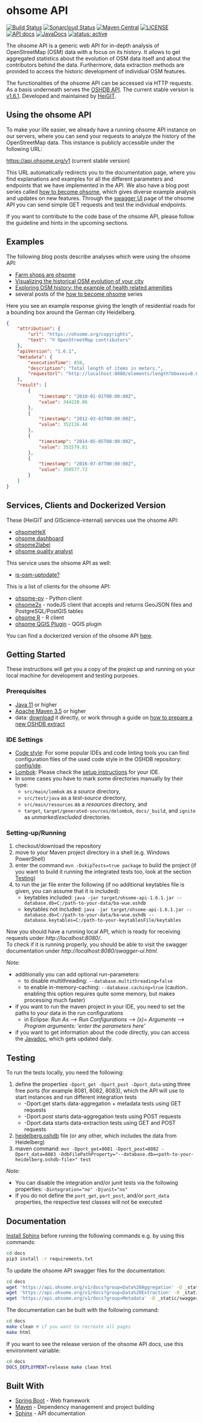 # ohsome API

[![Build Status](http://jenkins.ohsome.org/buildStatus/icon?job=ohsome-api/master)](http://jenkins.ohsome.org/blue/organizations/jenkins/ohsome-api/activity)
[![Sonarcloud Status](https://sonarcloud.io/api/project_badges/measure?project=org.heigit.ohsome:ohsome-api&metric=alert_status)](https://sonarcloud.io/dashboard?id=org.heigit.ohsome:ohsome-api)
[![Maven Central](https://maven-badges.herokuapp.com/maven-central/org.heigit.ohsome/ohsome-api/badge.svg)](https://search.maven.org/artifact/org.heigit.ohsome/ohsome-api)
[![LICENSE](https://img.shields.io/github/license/GIScience/ohsome-api)](LICENSE)
[![API docs](https://img.shields.io/badge/API-docs-blue.svg)](https://docs.ohsome.org/ohsome-api/stable)
[![JavaDocs](https://img.shields.io/badge/Java-docs-blue.svg)](https://docs.ohsome.org/java/ohsome-api)
[![status: active](https://github.com/GIScience/badges/raw/master/status/active.svg)](https://github.com/GIScience/badges#active)

The ohsome API is a generic web API for in-depth analysis of OpenStreetMap (OSM) data with a focus on its history. It allows to get aggregated statistics about the evolution of OSM data itself and about the contributors behind the data. Furthermore, data extraction methods are provided to access the historic development of individual OSM features.

The functionalities of the ohsome API can be accessed via HTTP requests. As a basis underneath serves the [OSHDB API](https://github.com/GIScience/oshdb). The current stable version is [v1.6.1](https://github.com/GIScience/ohsome-api/releases/tag/1.6.1). Developed and maintained by [HeiGIT](https://heigit.org/).

## Using the ohsome API

To make your life easier, we already have a running ohsome API instance on our servers, where you can send your requests to analyze the history of the OpenStreetMap data. This instance is publicly accessible under the following URL:

https://api.ohsome.org/v1 (current stable version)

This URL automatically redirects you to the documentation page, where you find explanations and examples for all the different parameters and endpoints that we have implemented in the API. We also have a blog post series called [how to become ohsome](https://heigit.org/tag/become-ohsome/), which gives diverse example analysis and updates on new features. Through the [swagger UI](https://api.ohsome.org/v1/swagger-ui.html) page of the ohsome API you can send simple GET requests and test the individual endpoints.

If you want to contribute to the code base of the ohsome API, please follow the guideline and hints in the upcoming sections.

## Examples

The following blog posts describe analyses which were using the ohsome API:
   
* [Farm shops are ohsome](https://heigit.org/farm-shops-are-ohsome/)
* [Visualizing the historical OSM evolution of your city](https://heigit.org/how-to-become-ohsome-part-1-visualizing-the-historical-evolution-of-osm-buildings-of-your-city/) 
* [Exploring OSM history: the example of health related amenities](https://heigit.org/exploring-osm-history-the-example-of-health-related-amenities/)
* several posts of the [how to become ohsome](https://heigit.org/tag/become-ohsome/) series

Here you see an example response giving the length of residential roads for a bounding box around the German city Heidelberg.

```json
{
    "attribution": {
        "url": "https://ohsome.org/copyrights",
        "text": "© OpenStreetMap contributors"
    },
    "apiVersion": "1.6.1",
    "metadata": {
        "executionTime": 858,
        "description": "Total length of items in meters.",
        "requestUrl": "http://localhost:8080/elements/length?bboxes=8.6128,49.3183,8.7294,49.4376&time=2010-01-01/2016-08-01/P2Y2M2D&showMetadata=true&filter=highway=residential%20and%20type:way"
    },
    "result": [
        {
            "timestamp": "2010-01-01T00:00:00Z",
            "value": 344220.86
        },
        {
            "timestamp": "2012-03-03T00:00:00Z",
            "value": 352116.48
        },
        {
            "timestamp": "2014-05-05T00:00:00Z",
            "value": 351579.81
        },
        {
            "timestamp": "2016-07-07T00:00:00Z",
            "value": 350577.72
        }
    ]
}
```

## Services, Clients and Dockerized Version

These (HeiGIT and GIScience-internal) services use the ohsome API:

* [ohsomeHeX](https://ohsome.org/apps/osm-history-explorer/)
* [ohsome dashboard](https://ohsome.org/apps/dashboard/)
* [ohsome2label](https://github.com/GIScience/ohsome2label)
* [ohsome quality analyst](https://github.com/GIScience/ohsome-quality-analyst/)

This service uses the ohsome API as well:
* [is-osm-uptodate?](https://github.com/frafra/is-osm-uptodate)

This is a list of clients for the ohsome API:
   
* [ohsome-py](https://github.com/GIScience/ohsome-py) - Python client
* [ohsome2x](https://www.npmjs.com/package/@giscience/ohsome2x) - nodeJS client that accepts and returns GeoJSON files and PostgreSQL/PostGIS tables
* [ohsome R](https://github.com/GIScience/ohsome-r) - R client
* [ohsome QGIS Plugin](https://github.com/GIScience/ohsome-qgis-plugin) - QGIS plugin

You can find a dockerized version of the ohsome API [here](https://github.com/GIScience/ohsome-api-dockerized).

## Getting Started

These instructions will get you a copy of the project up and running on your local machine for development and testing purposes.

### Prerequisites

* [Java 11](https://openjdk.java.net/projects/jdk/11/) or higher
* [Apache Maven 3.5](https://maven.apache.org/download.cgi) or higher
* data: [download](https://downloads.ohsome.org/OSHDB/) it directly, or work through a guide on [how to prepare a new OSHDB extract](https://github.com/GIScience/oshdb/blob/master/oshdb-etl/README.md)

### IDE Settings

* [Code style](/CONTRIBUTING.md#code-style): For some popular IDEs and code linting tools you can find configuration files of the used code style in the OSHDB repository: [config/ide](https://github.com/GIScience/oshdb/tree/master/config/ide).
* [Lombok](https://projectlombok.org/): Please check the [setup instructions](https://projectlombok.org/setup/overview) for your IDE.
* In some cases you have to mark some directories manually by their type:
   * `src/main/lombok` as a _source_ directory,
   * `src/test/java` as a _test-source_ directory,
   * `src/main/resources` as a _resources_ directory, and
   * `target`, `target/generated-sources/delombok`, `docs/_build`, and `ignite` as _unmarked_/_excluded_ directories.

### Setting-up/Running

1. checkout/download the repository
2. move to your Maven project directory in a shell (e.g. Windows PowerShell)
3. enter the command `mvn -DskipTests=true package` to build the project (if you want to build it running the integrated tests too, look at the section [Testing](#testing))
4. to run the jar file enter the following (if no additional keytables file is given, you can assume that it is included):
    * keytables included: `java -jar target/ohsome-api-1.6.1.jar --database.db=C:/path-to-your-data/ba-wue.oshdb`
    * keytables not included: `java -jar target/ohsome-api-1.6.1.jar --database.db=C:/path-to-your-data/ba-wue.oshdb --database.keytables=C:/path-to-your-keytablesFile/keytables`

Now you should have a running local API, which is ready for receiving requests under *http://localhost:8080/*.
<br>To check if it is running properly, you should be able to visit the swagger documentation under *http://localhost:8080/swagger-ui.html*.

*Note:*
* additionally you can add optional run-parameters:
    * to disable multithreading: `--database.multithreading=false`
    * to enable in-memory-caching: `--database.caching=true` (caution.. enabling this option requires quite some memory, but makes processing much faster)
* if you want to run the maven project in your IDE, you need to set the paths to your data in the run configurations
    * in Eclipse: *Run As --> Run Configurations --> (x)= Arguments --> Program arguments: 'enter the parameters here'*
* if you want to get information about the code directly, you can access the [Javadoc](https://docs.ohsome.org/java/ohsome-api/), which gets updated daily.

## Testing

To run the tests locally, you need the following:
1. define the properties `-Dport_get -Dport_post -Dport_data` using three free ports (for example 8081, 8082, 8083), which the API will use to start instances and run different integration tests
    * -Dport.get starts data-aggregation + metadata tests using GET requests
    * -Dport.post starts data-aggregation tests using POST requests
    * -Dport.data starts data-extraction tests using GET and POST requests
2. [heidelberg.oshdb](https://downloads.ohsome.org/OSHDB/v0.7/europe/germany/baden-wuerttemberg/heidelberg.oshdb.mv.db) file (or any other, which includes the data from Heidelberg)
3. maven command: `mvn -Dport_get=8081 -Dport_post=8082 -Dport_data=8083 -DdbFilePathProperty="--database.db=<path-to-your-heidelberg.oshdb-file>" test`

*Note:* 
* You can disable the integration and/or junit tests via the following properties: `-Dintegration="no" -Djunit="no"`
* If you do not define the `port_get`, `port_post`, and/or `port_data` properties, the respective test classes will not be executed

## Documentation

[Install Sphinx](https://www.sphinx-doc.org/en/master/usage/installation.html) before running the following commands e.g. by using this commands:
```bash
cd docs
pip3 install -r requirements.txt
```

To update the ohsome API swagger files for the documentation:
```bash
cd docs
wget 'https://api.ohsome.org/v1/docs?group=Data%20Aggregation' -O _static/swagger-aggregation.json
wget 'https://api.ohsome.org/v1/docs?group=Data%20Extraction' -O _static/swagger-extraction.json
wget 'https://api.ohsome.org/v1/docs?group=Metadata' -O _static/swagger-metadata.json
```

The documentation can be built with the following command:
```bash
cd docs
make clean # if you want to recreate all pages
make html
```

If you want to see the release version of the ohsome API docs, use this environment variable:
```bash
cd docs
DOCS_DEPLOYMENT=release make clean html
```

## Built With

* [Spring Boot](https://projects.spring.io/spring-boot/) - Web framework
* [Maven](https://maven.apache.org/) - Dependency management and project building
* [Sphinx](https://www.sphinx-doc.org) - API documentation
